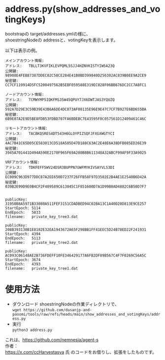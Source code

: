# address.py(show_addresses_and_votingKeys)
bootstrapの target/addresses.ymlの様に、  
shoestringNodeの addressと、votingKeyを表示します。  

以下は表示の例。
```
メインアカウント情報:	
アドレス:	TBLLT3KVFIKLEVPQML5SJJ4HZNVKISTYIW5A23Q
公開鍵:		98908E4FEB87387DDEC02C58CE284E41B0BD399840D256302AC839B0EE9A2CE9
秘密鍵:		CC7CF119914D5FC5200497562B5EBF059588E319EC028F06BB676DC2CC7A8FC1

ノードアカウント情報:	
アドレス:	TCMWYMP5IQKFMS35W45QPUY7JX6DWTJAS3YQUZQ
公開鍵:		592A7D29E3C59B39E43B6A6DE4DC873AF08135E96E9E47C7CF7B927E6BD655BA
秘密鍵:		6B9E07A2E9D5BE8FDB53FDBD707FA6BDEBC7E43595F0C057561D12409461C46C

リモートアカウント情報:	
アドレス:	TACBKQSRES4DT543H6GLOYPIZSQFJFXGXWGTYCI
公開鍵:		4AC7B41C65D05CE583013CD518A585D47D188C63AC2E48E6A38DFB085ED26E39
秘密鍵:		3945A701441D494A590E2170F965F69A280B8B611348A32ABCF99AF9F33A9025

VRFアカウント情報:	
アドレス:	TDKFEFF5WV24DSR3BUPPN7GWFMYKIVSAYVLS3DI
公開鍵:		EC009C963D977DDC87A2EE650D7237F26FFB58F97D3502E2B4AE1E2540B6D42A
秘密鍵:		039B2E99D9E0B4CF2F409589C613045C1F851600D7A1D99B0AD4882C6B50D7F7


publicKey:	31950B8A5971B33080A511FEF3151CDADBED94C02BA13C1A40D20D813E9CE257
StartEpoch:	5114
EndEpoch:	5833
filename:	private_key_tree3.dat

publicKey:	208B393130B1E8182E32EA1943672A65F298BB1FF41EEC5D24B78ED22F241931
StartEpoch:	4394
EndEpoch:	5113
filename:	private_key_tree2.dat

publicKey:	AC093C06148AE2B736FDEFF10FE346429177A6FB2DF89B567C4F7F0269C56A5C
StartEpoch:	3674
EndEpoch:	4393
filename:	private_key_tree1.dat
```
# 使用方法
- ダウンロード
shoestringNodeの作業ディレクトリで、  
`wget https://github.com/dusanjp-and-pasomi/tools/raw/refs/heads/main/show_addresses_and_votingKeys/address.py`  
- 実行  
`python3 address.py`  
  
これは、https://github.com/nemnesia/agent-s  
作者：  
https://x.com/ccHarvestasya 氏
のコードをお借りし、拡張をしたものです。

